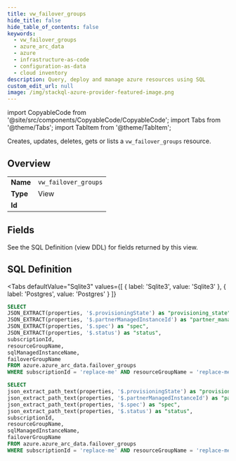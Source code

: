 ```yaml
--- 
title: vw_failover_groups
hide_title: false
hide_table_of_contents: false
keywords:
  - vw_failover_groups
  - azure_arc_data
  - azure
  - infrastructure-as-code
  - configuration-as-data
  - cloud inventory
description: Query, deploy and manage azure resources using SQL
custom_edit_url: null
image: /img/stackql-azure-provider-featured-image.png
---
```


import CopyableCode from '@site/src/components/CopyableCode/CopyableCode';
import Tabs from '@theme/Tabs';
import TabItem from '@theme/TabItem';

Creates, updates, deletes, gets or lists a <code>vw_failover_groups</code> resource.

## Overview
<table><tbody>
<tr><td><b>Name</b></td><td><code>vw_failover_groups</code></td></tr>
<tr><td><b>Type</b></td><td>View</td></tr>
<tr><td><b>Id</b></td><td><CopyableCode code="azure.azure_arc_data.vw_failover_groups" /></td></tr>
</tbody></table>

## Fields

See the SQL Definition (view DDL) for fields returned by this view.

## SQL Definition

<Tabs
defaultValue="Sqlite3"
values={[
{ label: 'Sqlite3', value: 'Sqlite3' },
{ label: 'Postgres', value: 'Postgres' }
]}
>
<TabItem value="Sqlite3">

```sql
SELECT
JSON_EXTRACT(properties, '$.provisioningState') as "provisioning_state",
JSON_EXTRACT(properties, '$.partnerManagedInstanceId') as "partner_managed_instance_id",
JSON_EXTRACT(properties, '$.spec') as "spec",
JSON_EXTRACT(properties, '$.status') as "status",
subscriptionId,
resourceGroupName,
sqlManagedInstanceName,
failoverGroupName
FROM azure.azure_arc_data.failover_groups
WHERE subscriptionId = 'replace-me' AND resourceGroupName = 'replace-me' AND sqlManagedInstanceName = 'replace-me';
```

</TabItem>
<TabItem value="Postgres">

```sql
SELECT
json_extract_path_text(properties, '$.provisioningState') as "provisioning_state",
json_extract_path_text(properties, '$.partnerManagedInstanceId') as "partner_managed_instance_id",
json_extract_path_text(properties, '$.spec') as "spec",
json_extract_path_text(properties, '$.status') as "status",
subscriptionId,
resourceGroupName,
sqlManagedInstanceName,
failoverGroupName
FROM azure.azure_arc_data.failover_groups
WHERE subscriptionId = 'replace-me' AND resourceGroupName = 'replace-me' AND sqlManagedInstanceName = 'replace-me';
```

</TabItem>
</Tabs>
